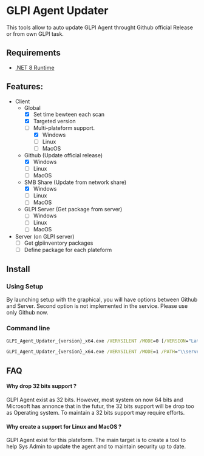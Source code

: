 # GLPI Agent Updater

This tools allow to auto update GLPI Agent throught Github official Release or from own GLPI task.

## Requirements

- [.NET 8 Runtime](https://dotnet.microsoft.com/en-us/download/dotnet/8.0)

## Features:

- Client
    - Global
        - [X] Set time bewteen each scan
        - [X] Targeted version
        - [ ] Multi-plateform support. 
            - [X] Windows
            - [ ] Linux
            - [ ] MacOS
    - Github (Update official release)
        - [X] Windows
        - [ ] Linux
        - [ ] MacOS        
    - SMB Share (Update from network share)
        - [X] Windows
        - [ ] Linux
        - [ ] MacOS
    - GLPI Server (Get package from server)
        - [ ] Windows
        - [ ] Linux
        - [ ] MacOS
- Server (on GLPI server)
    - [ ] Get glpiinventory packages
    - [ ] Define package for each plateform

## Install
### Using Setup

By launching setup with the graphical, you will have options between Github and Server. Second option is not implemented in the service. Please use only Github now.

### Command line
```cmd
GLPI_Agent_Updater_{version}_x64.exe /VERYSILENT /MODE=0 [/VERSION="Latest"]

GLPI_Agent_Updater_{version}_x64.exe /VERYSILENT /MODE=1 /PATH="\\server\sharedfolder" [/VERSION="Latest"]
```

## FAQ

#### Why drop 32 bits support ?
GLPI Agent exist as 32 bits. However, most system on now 64 bits and Microsoft has annonce that in the futur, the 32 bits support will be drop too as Operating system. To maintain a 32 bits support may require efforts.

#### Why create a support for Linux and MacOS ?
GLPI Agent exist for this plateform. The main target is to create a tool to help Sys Admin to update the agent and to maintain security up to date.
